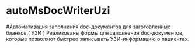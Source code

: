 # autoMsDocWriterUzi
#Автоматизация заполнения doc-документов для заготовленных бланков ( УЗИ )
Реализованы формы для заполнения doc-документов, которые позволяют быстрее записывать УЗИ-информацию о пациентах.
